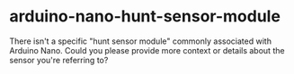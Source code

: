 # arduino-nano-hunt-sensor-module
There isn't a specific "hunt sensor module" commonly associated with Arduino Nano. Could you please provide more context or details about the sensor you're referring to?
